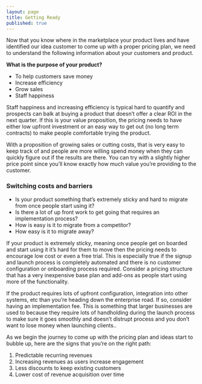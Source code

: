 ```yaml
---
layout: page
title: Getting Ready
published: true
---
```



Now that you know where in the marketplace your product lives and have identified our idea customer to come up with a proper pricing plan, we need to understand the following information about your customers and product.

**What is the purpose of your product?**

- To help customers save money
- Increase efficiency
- Grow sales
- Staff happiness

Staff happiness and increasing efficiency is typical hard to quantify and prospects can balk at buying a product that doesn’t offer a clear ROI in the next quarter. If this is your value proposition, the pricing needs to have either low upfront investment or an easy way to get out (no long term contracts) to make people comfortable trying the product.

With a proposition of growing sales or cutting costs, that is very easy to keep track of and people are more willing spend money when they can quickly figure out if the results are there.  You can try with a slightly higher price point since you’ll know exactly how much value you’re providing to the customer.



### Switching costs and barriers
- Is your product something that’s extremely sticky and hard to migrate from once people start using it? 
- Is there a lot of up front work to get going that requires an implementation process? 
- How is easy is it to migrate from a competitor?
- How easy is it to migrate away?

If your product is extremely sticky, meaning once people get on boarded and start using it it’s hard for them to move then the pricing needs to encourage low cost or even a free trial. This is especially true if the signup and launch process is completely automated and there is no customer configuration or onboarding process required.  Consider a pricing structure that has a very inexpensive base plan and add-ons as people start using more of the functionality. 

If the product requires lots of upfront configuration, integration into other systems, etc than you’re heading down the enterprise road. If so, consider having an implementation fee. This is something that larger businesses are used to because they require lots of handholding during the launch process to make sure it goes smoothly and doesn’t distrupt process and you don’t want to lose money when launching clients..

As we begin the journey to come up with the pricing plan and ideas start to bubble up, here are the signs that you’re on the right path:

1.	Predictable recurring revenues
2.	Increasing revenues as users increase engagement  
3.	Less discounts to keep existing customers
4.	Lower cost of revenue acquisition over time


